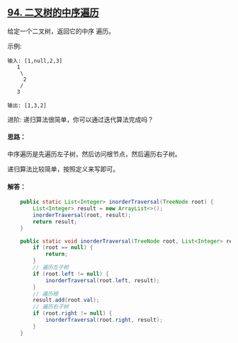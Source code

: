 ## [94. 二叉树的中序遍历](https://leetcode-cn.com/problems/binary-tree-inorder-traversal/)
给定一个二叉树，返回它的中序 遍历。

示例:
```
输入: [1,null,2,3]
   1
    \
     2
    /
   3

输出: [1,3,2]
```
进阶: 递归算法很简单，你可以通过迭代算法完成吗？

#### 思路：
中序遍历是先遍历左子树，然后访问根节点，然后遍历右子树。

递归算法比较简单，按照定义来写即可。

#### 解答：
```Java
    public static List<Integer> inorderTraversal(TreeNode root) {
        List<Integer> result = new ArrayList<>();
        inorderTraversal(root, result);
        return result;
    }

    public static void inorderTraversal(TreeNode root, List<Integer> result) {
        if (root == null) {
            return;
        }
        // 遍历左子树
        if (root.left != null) {
            inorderTraversal(root.left, result);
        }
        // 遍历根
        result.add(root.val);
        // 遍历右子树
        if (root.right != null) {
            inorderTraversal(root.right, result);
        }
    }
```